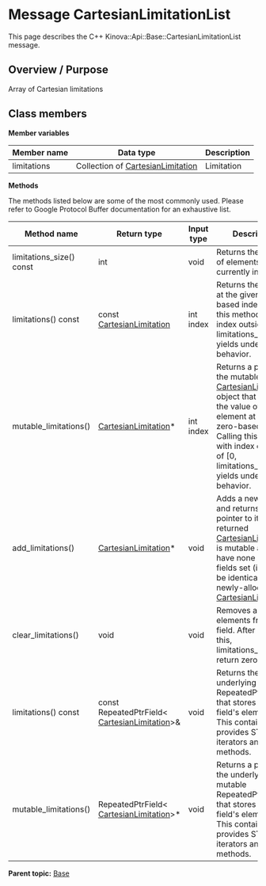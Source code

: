 # Message CartesianLimitationList

This page describes the C++ Kinova::Api::Base::CartesianLimitationList message.

## Overview / Purpose

Array of Cartesian limitations

## Class members

 **Member variables** 

|Member name|Data type|Description|
|-----------|---------|-----------|
|limitations|Collection of [CartesianLimitation](msg_Base_CartesianLimitation.md#)|Limitation|

 **Methods** 

The methods listed below are some of the most commonly used. Please refer to Google Protocol Buffer documentation for an exhaustive list.

|Method name|Return type|Input type|Description|
|-----------|-----------|----------|-----------|
|limitations\_size\(\) const|int|void|Returns the number of elements currently in the field.|
|limitations\(\) const|const [CartesianLimitation](msg_Base_CartesianLimitation.md#)|int index|Returns the element at the given zero-based index. Calling this method with index outside of \[0, limitations\_size\(\)\) yields undefined behavior.|
|mutable\_limitations\(\)| [CartesianLimitation](msg_Base_CartesianLimitation.md#)\*|int index|Returns a pointer to the mutable [CartesianLimitation](msg_Base_CartesianLimitation.md#) object that stores the value of the element at the given zero-based index. Calling this method with index outside of \[0, limitations\_size\(\)\) yields undefined behavior.|
|add\_limitations\(\)| [CartesianLimitation](msg_Base_CartesianLimitation.md#)\*|void|Adds a new element and returns a pointer to it. The returned [CartesianLimitation](msg_Base_CartesianLimitation.md#) is mutable and will have none of its fields set \(i.e. it will be identical to a newly-allocated [CartesianLimitation](msg_Base_CartesianLimitation.md#)\).|
|clear\_limitations\(\)|void|void|Removes all elements from the field. After calling this, limitations\_size\(\) will return zero.|
|limitations\(\) const|const RepeatedPtrField< [CartesianLimitation](msg_Base_CartesianLimitation.md#)\>&|void|Returns the underlying RepeatedPtrField that stores the field's elements. This container class provides STL-like iterators and other methods.|
|mutable\_limitations\(\)|RepeatedPtrField< [CartesianLimitation](msg_Base_CartesianLimitation.md#)\>\*|void|Returns a pointer to the underlying mutable RepeatedPtrField that stores the field's elements. This container class provides STL-like iterators and other methods.|

**Parent topic:** [Base](../references/summary_Base.md)

